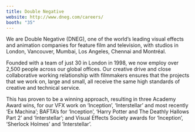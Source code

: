 ```yaml
---
title: Double Negative
website: http://www.dneg.com/careers/
booth: "35"
---
```


We are Double Negative (DNEG), one of the world’s leading visual effects and
animation companies for feature film and television, with studios in London,
Vancouver, Mumbai, Los Angeles, Chennai and Montréal.

Founded with a team of just 30 in London in 1998, we now employ over 2,500
people across our global offices. Our creative drive and close collaborative
working relationship with filmmakers ensures that the projects that we work on,
large and small, all receive the same high standards of creative and technical
service.

This has proven to be a winning approach, resulting in three Academy Award wins,
for our VFX work on ‘Inception’, ‘Interstellar’ and most recently ‘Ex Machina’;
BAFTA’s for ‘Inception’, ‘Harry Potter and The Deathly Hallows Part 2’ and
‘Interstellar’; and Visual Effects Society awards for ‘Inception’, ‘Sherlock
Holmes’ and ‘Interstellar’.



